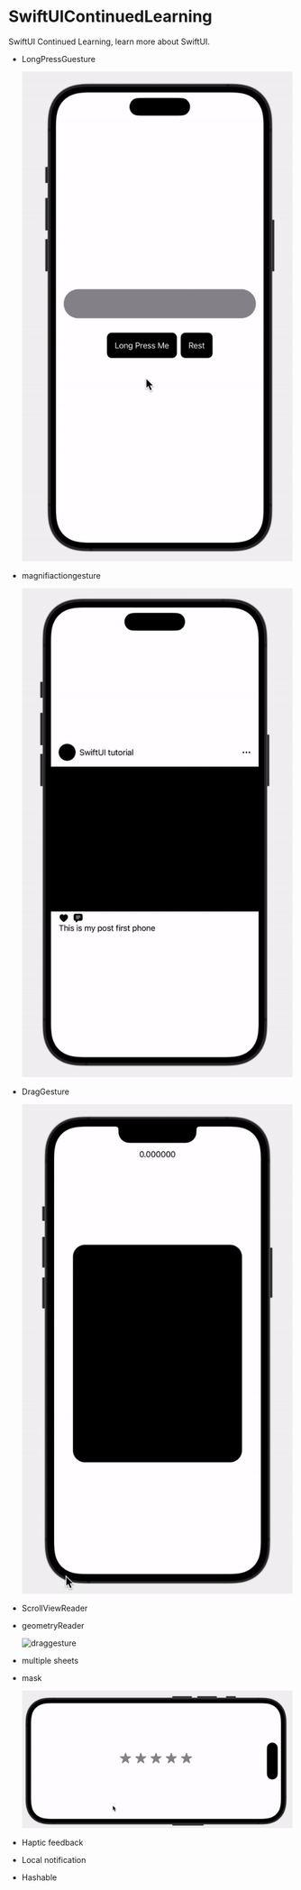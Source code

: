 # SwiftUIContinuedLearning
SwiftUI Continued Learning, learn more about SwiftUI.



* LongPressGuesture

  ![](images/longpressgesture.gif)

  

* magnifiactiongesture

  ![magnifiactiongesture](images/magnifiactiongesture.gif)

* DragGesture

  ![draggesture](images/draggesture.gif)
  
* ScrollViewReader
* geometryReader

  ![draggesture](images/geometryReader.gif)
* multiple sheets
* mask

  ![maks](images/mask.gif)
  
* Haptic feedback
* Local notification
* Hashable
